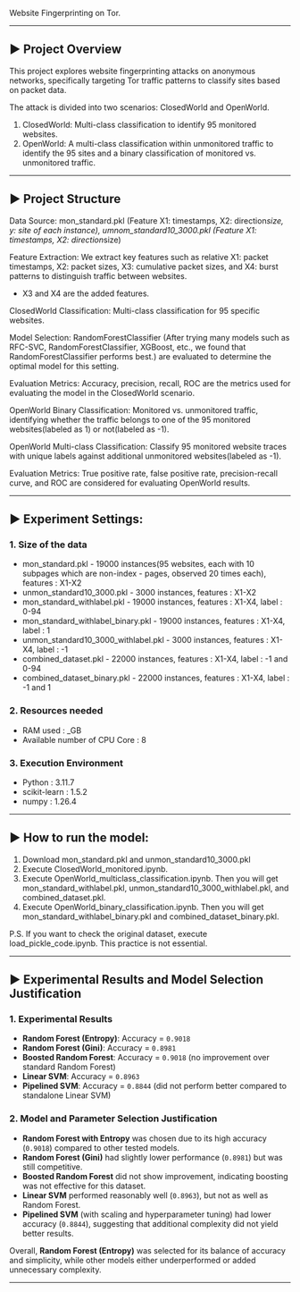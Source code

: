 Website Fingerprinting on Tor.

---

## ▶️ Project Overview

This project explores website fingerprinting attacks on anonymous networks, specifically targeting Tor traffic patterns to classify sites based on packet data.

The attack is divided into two scenarios: ClosedWorld and OpenWorld.

1. ClosedWorld: Multi-class classification to identify 95 monitored websites.
2. OpenWorld: A multi-class classification within unmonitored traffic to identify the 95 sites and a binary classification of monitored vs. unmonitored traffic.

---

## ▶️ Project Structure

Data Source: mon_standard.pkl (Feature X1: timestamps, X2: direction*size, y: site of each instance), umnom_standard10_3000.pkl (Feature X1: timestamps, X2: direction*size)

Feature Extraction: We extract key features such as relative X1: packet timestamps, X2: packet sizes, X3: cumulative packet sizes, and X4: burst patterns to distinguish traffic between websites.

- X3 and X4 are the added features.

ClosedWorld Classification: Multi-class classification for 95 specific websites.

Model Selection: RandomForestClassifier (After trying many models such as RFC-SVC, RandomForestClassifier, XGBoost, etc., we found that RandomForestClassifier performs best.) are evaluated to determine the optimal model for this setting.

Evaluation Metrics: Accuracy, precision, recall, ROC are the metrics used for evaluating the model in the ClosedWorld scenario.

OpenWorld Binary Classification: Monitored vs. unmonitored traffic, identifying whether the traffic belongs to one of the 95 monitored websites(labeled as 1) or not(labeled as -1).

OpenWorld Multi-class Classification: Classify 95 monitored website traces with unique labels against additional unmonitored websites(labeled as -1).

Evaluation Metrics: True positive rate, false positive rate, precision-recall curve, and ROC are considered for evaluating OpenWorld results.

---

## ▶️ Experiment Settings:

### 1. Size of the data

-  mon_standard.pkl - 19000 instances(95 websites, each with 10 subpages which are non-index -  pages, observed 20 times each), features : X1-X2
-  unmon_standard10_3000.pkl - 3000 instances, features : X1-X2
-  mon_standard_withlabel.pkl - 19000 instances, features : X1-X4, label : 0-94
-  mon_standard_withlabel_binary.pkl - 19000 instances, features : X1-X4, label : 1
-  unmon_standard10_3000_withlabel.pkl - 3000 instances, features : X1-X4, label : -1
-  combined_dataset.pkl - 22000 instances, features : X1-X4, label : -1 and 0-94
-  combined_dataset_binary.pkl - 22000 instances, features : X1-X4, label : -1 and 1

### 2. Resources needed

-  RAM used : _GB
-  Available number of CPU Core : 8

### 3. Execution Environment

-  Python : 3.11.7
-  scikit-learn : 1.5.2
-  numpy : 1.26.4

---

## ▶️ How to run the model:

1. Download mon_standard.pkl and unmon_standard10_3000.pkl
2. Execute ClosedWorld_monitored.ipynb.
3. Execute OpenWorld_multiclass_classification.ipynb. Then you will get mon_standard_withlabel.pkl, unmon_standard10_3000_withlabel.pkl, and combined_dataset.pkl.
4. Execute OpenWorld_binary_classification.ipynb. Then you will get mon_standard_withlabel_binary.pkl and combined_dataset_binary.pkl.

P.S. If you want to check the original dataset, execute load_pickle_code.ipynb. This practice is not essential.

---

## ▶️ Experimental Results and Model Selection Justification

### 1. Experimental Results

- **Random Forest (Entropy)**: Accuracy = `0.9018`
- **Random Forest (Gini)**: Accuracy = `0.8981`
- **Boosted Random Forest**: Accuracy = `0.9018` (no improvement over standard Random Forest)
- **Linear SVM**: Accuracy = `0.8963`
- **Pipelined SVM**: Accuracy = `0.8844` (did not perform better compared to standalone Linear SVM)

### 2. Model and Parameter Selection Justification

- **Random Forest with Entropy** was chosen due to its high accuracy (`0.9018`) compared to other tested models.
- **Random Forest (Gini)** had slightly lower performance (`0.8981`) but was still competitive.
- **Boosted Random Forest** did not show improvement, indicating boosting was not effective for this dataset.
- **Linear SVM** performed reasonably well (`0.8963`), but not as well as Random Forest.
- **Pipelined SVM** (with scaling and hyperparameter tuning) had lower accuracy (`0.8844`), suggesting that additional complexity did not yield better results.

Overall, **Random Forest (Entropy)** was selected for its balance of accuracy and simplicity, while other models either underperformed or added unnecessary complexity.

---
